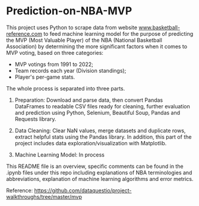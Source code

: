 # Prediction-on-NBA-MVP


This project uses Python to scrape data from website www.basketball-reference.com to feed machine learning model for the purpose of predicting the MVP (Most Valuable Player) of the NBA (National Basketball Association) by determining the more significant factors when it comes to MVP voting, based on three categories:

   - MVP votings from 1991 to 2022;
   - Team records each year (Division standings);
   - Player's per-game stats. 
    
The whole process is separated into three parts.

1. Preparation: Download and parse data, then convert Pandas DataFrames to readable CSV files ready for cleaning, further evaluation and prediction using Python, Selenium, Beautiful Soup, Pandas and Requests library. 

2. Data Cleaning: Clear NaN values, merge datasets and duplicate rows, extract helpful stats using the Pandas library. In addition, this part of the project includes data exploration/visualization with Matplotlib.

3. Machine Learning Model: In process


This README file is an overview, specific comments can be found in the .ipynb files under this repo including explanations of NBA terminologies and abbreviations, explanation of machine learning algorithms and error metrics.


Reference:
https://github.com/dataquestio/project-walkthroughs/tree/master/mvp
